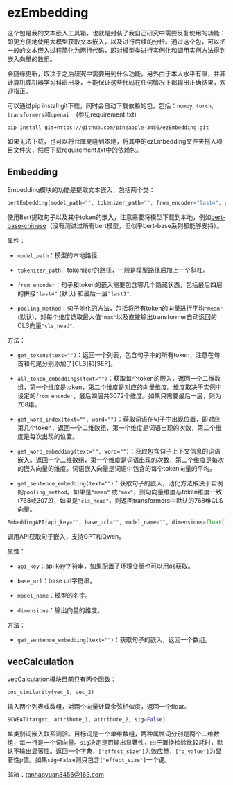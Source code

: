 # ezEmbedding

这个包是我的文本嵌入工具箱，也就是封装了我自己研究中需要反复使用的功能：即更方便地使用大模型获取文本嵌入，以及进行后续的分析。通过这个包，可以把一般的文本嵌入过程简化为两行代码，即对模型类进行实例化和调用实例方法得到嵌入向量的数组。

会随缘更新，取决于之后研究中需要用到什么功能。另外由于本人水平有限，并非计算机或机器学习科班出身，不能保证这些代码在任何情况下都输出正确结果，欢迎指正。

可以通过pip install git下载，同时会自动下载依赖的包，包括：`numpy`, `torch`, `transformers`和`openai`    (参见requirement.txt)

```
pip install git+https://github.com/pineapple-3456/ezEmbedding.git
```

如果无法下载，也可以将仓库克隆到本地，将其中的ezEmbedding文件夹拖入项目文件夹，然后下载requirement.txt中的依赖包。

## Embedding

Embedding模块的功能是提取文本嵌入，包括两个类：

```python
bertEmbedding(model_path="", tokenizer_path="", from_encoder="last4", pooling_method="mean")
```

使用Bert提取句子以及其中token的嵌入，注意需要将模型下载到本地，例如[bert-base-chinese](https://huggingface.co/google-bert/bert-base-chinese)（没有测试过所有bert模型，但似乎bert-base系列都能够支持）。

属性：

* `model_path`：模型的本地路径.

* `tokenizer_path`：tokenizer的路径，一般是模型路径后加上一个斜杠。

* `from_encoder`：句子和token的嵌入需要包含哪几个隐藏状态，包括最后四层的拼接`"last4"` (默认) 和最后一层`"last1"`.

* `pooling_method`：句子池化的方法，包括将所有token的向量进行平均`"mean"` (默认)，对每个维度选取最大值`"max"`以及直接输出transformer自动返回的CLS向量`"cls_head"`.

方法：

* `get_tokens(text="")`：返回一个列表，包含句子中的所有token，注意在句首和句尾分别添加了[CLS]和[SEP]。

* `all_token_embeddings(text="")`：获取每个token的嵌入，返回一个二维数组，第一个维度是token，第二个维度是对应的向量维度。维度取决于实例中设定的`from_encoder`，最后四层共3072个维度。如果只需要最后一层，则为768维。

* `get_word_index(text="", word="")`：获取词语在句子中出现位置，即对应第几个token，返回一个二维数组，第一个维度是词语出现的次数，第二个维度是每次出现的位置。

* `get_word_embedding(text="", word="")`：获取包含句子上下文信息的词语嵌入。返回一个二维数组，第一个维度是词语出现的次数，第二个维度是每次的嵌入向量的维度。词语嵌入向量是词语中包含的每个token向量的平均。

* `get_sentence_embedding(text="")`：获取句子的嵌入，池化方法取决于实例的`pooling_method`。如果是`"mean"` 或`"max"`，则句向量维度与token维度一致 (768或3072)，如果是`"cls_head"`，则返回transformers中默认的768维CLS向量。

```python
EmbeddingAPI(api_key="", base_url="", model_name="", dimensions=float())
```

调用API获取句子嵌入，支持GPT和Qwen。

属性：

* `api_key`：api key字符串，如果配置了环境变量也可以用os获取。

* `base_url`：base url字符串。

* `model_name`：模型的名字。

* `dimensions`：输出向量的维度。

方法：

- `get_sentence_embedding(text="")`：获取句子的嵌入，返回一个数组。

## vecCalculation

vecCalculation模块目前只有两个函数：

```python
cos_similarity(vec_1, vec_2)
```

输入两个列表或数组，对两个向量计算余弦相似度，返回一个float。

```python
SCWEAT(target, attribute_1, attribute_2, sig=False)
```

单类别词嵌入联系测验。目标词是一个单维数组，两种属性词分别是两个二维数组，每一行是一个词向量。`sig`决定是否输出显著性，由于置换检验比较耗时，默认不输出显著性。返回一个字典，`["effect_size"]`为效应量，`["p_value"]`为显著性p值。如果`sig=False`则只包含`["effect_size"]`一个键。



邮箱：tanhaoyuan3456@163.com